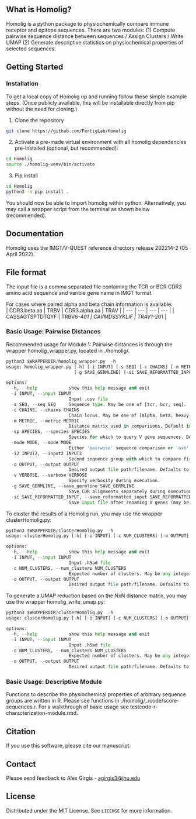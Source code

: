 <!-- ABOUT THE PROJECT -->
## What is Homolig?

Homolig is a python package to physiochemically compare immune receptor and
epitope sequences. There are two modules:
(1) Compute pairwise sequence distance between sequences / Assign Clusters / Write UMAP
(2) Generate descriptive statistics on physiochemical properties of selected sequences. 

<!-- GETTING STARTED -->
## Getting Started

### Installation

To get a local copy of Homolig up and running follow these simple example steps.
(Once publicly available, this will be installable directly from pip without the
need for cloning.) 

1. Clone the repository
```bash
git clone https://github.com/FertigLab/Homolig
```
2. Activate a pre-made virtual environment with all homolig dependencies pre-installed (optional, but recommended): 
```bash
cd Homolig 
source ./homolig-venv/bin/activate
```
3. Pip install
```bash
cd Homolig 
python3 -m pip install .
```



You should now be able to import homolig within python. Alternatively, you may call a wrapper script from the terminal as shown below (recommended). 

## Documentation
Homolig uses the IMGT/V-QUEST reference directory release 202214-2 (05 April
2022).

## File format
The input file is a comma separated file containing the TCR or BCR CDR3 amino acid sequence and varible
gene name in IMGT format.   

For cases where paired alpha and beta chain information is available:  
| CDR3.beta.aa | TRBV | CDR3.alpha.aa | TRAV |
| --- | --- |  --- | --- |
| CASSAGTSPTDTQYF | TRBV6-4*01 | CAVMDSSYKLIF | TRAV1-2*01 |

### Basic Usage: Pairwise Distances
Recommended usage for Module 1: Pairwise distances is through the wrapper homolig_wrapper.py, located in ./homolig/. 
```python
python3 $WRAPPERDIR/homolig_wrapper.py  -h
usage: homolig_wrapper.py [-h] [-i INPUT] [-s SEQ] [-c CHAINS] [-m METRIC] [-sp SPECIES] [-mode MODE] [-i2 INPUT2] [-o OUTPUT] [-v VERBOSE]
                          [-g SAVE_GERMLINE] [-si SAVE_REFORMATTED_INPUT]

options:
  -h, --help            show this help message and exit
  -i INPUT, --input INPUT
                        Input .csv file
  -s SEQ, --seq SEQ     Sequence type. May be one of [tcr, bcr, seq].
  -c CHAINS, --chains CHAINS
                        Chain locus. May be one of [alpha, beta, heavy, light]. Can be omitted if --seq == 'seq'.
  -m METRIC, --metric METRIC
                        Distance matrix used in comparisons. Default is aadist.
  -sp SPECIES, --species SPECIES
                        Species for which to query V gene sequences. Default is human.
  -mode MODE, --mode MODE
                        Either 'pairwise' sequence comparison or 'axb' between two sequence groups.
  -i2 INPUT2, --input2 INPUT2
                        Second sequence group with which to compare first file.
  -o OUTPUT, --output OUTPUT
                        Desired output file path/filename. Defaults to input file directory.
  -v VERBOSE, --verbose VERBOSE
                        Specify verbosity during execution.
  -g SAVE_GERMLINE, --save_germline SAVE_GERMLINE
                        Save CDR alignments separately during execution.
  -si SAVE_REFORMATTED_INPUT, --save_reformatted_input SAVE_REFORMATTED_INPUT
                        Save input file after renaming V genes (may be useful in post-analysis).

```

To cluster the results of a Homolig run, you may use the wrapper clusterHomolig.py: 

```python
python3 $WRAPPERDIR/clusterHomolig.py  -h
usage: clusterHomolig.py [-h] [-i INPUT] [-c NUM_CLUSTERS] [-o OUTPUT]

options:
  -h, --help            show this help message and exit
  -i INPUT, --input INPUT
                        Input .h5ad file
  -c NUM_CLUSTERS, --num_clusters NUM_CLUSTERS
                        Expected number of clusters. May be any integer.
  -o OUTPUT, --output OUTPUT
                        Desired output file path/filename. Defaults to input file directory.

```

To generate a UMAP reduction based on the NxN distance matrix, you may use the wrapper homolig_write_umap.py: 

```python
python3 $WRAPPERDIR/clusterHomolig.py  -h
usage: clusterHomolig.py [-h] [-i INPUT] [-c NUM_CLUSTERS] [-o OUTPUT]

options:
  -h, --help            show this help message and exit
  -i INPUT, --input INPUT
                        Input .h5ad file
  -c NUM_CLUSTERS, --num_clusters NUM_CLUSTERS
                        Expected number of clusters. May be any integer.
  -o OUTPUT, --output OUTPUT
                        Desired output file path/filename. Defaults to input file directory.
```
### Basic Usage: Descriptive Module 
Functions to describe the physiochemical properties of arbitrary sequence groups are written in R. 
Please see functions in ./homolig/_rcode/score-sequences.r. For a walkthrough of basic usage see testcode-r-characterization-module.rmd. 

## Citation

If you use this software, please cite our manuscript:

<!-- CONTACT -->
## Contact

Please send feedback to Alex Girgis -
<agirgis3@jhu.edu>


<!-- LICENSE -->
## License

Distributed under the MIT License. See `LICENSE` for more information.
